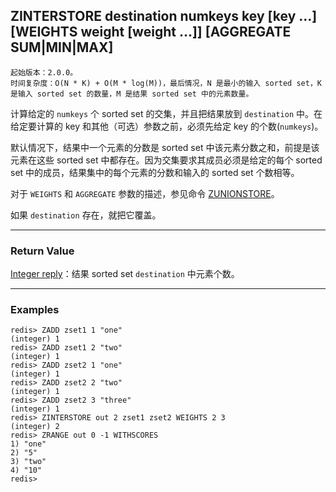 ## ZINTERSTORE destination numkeys key [key ...] [WEIGHTS weight [weight ...]] [AGGREGATE SUM|MIN|MAX]

    起始版本：2.0.0。
    时间复杂度：O(N * K) + O(M * log(M))，最后情况，N 是最小的输入 sorted set，K 是输入 sorted set 的数量，M 是结果 sorted set 中的元素数量。

计算给定的 `numkeys` 个 sorted set 的交集，并且把结果放到 `destination` 中。在给定要计算的 key 和其他（可选）参数之前，必须先给定 key 的个数(`numkeys`)。

默认情况下，结果中一个元素的分数是 sorted set 中该元素分数之和，前提是该元素在这些 sorted set 中都存在。因为交集要求其成员必须是给定的每个 sorted set 中的成员，结果集中的每个元素的分数和输入的 sorted set 个数相等。

对于 `WEIGHTS` 和 `AGGREGATE` 参数的描述，参见命令 [ZUNIONSTORE](zunionstore.md)。

如果 `destination` 存在，就把它覆盖。

---

### Return Value

[Integer reply](../topics/protocol.md#resp-integers)：结果 sorted set `destination` 中元素个数。

---

### Examples

```
redis> ZADD zset1 1 "one"
(integer) 1
redis> ZADD zset1 2 "two"
(integer) 1
redis> ZADD zset2 1 "one"
(integer) 1
redis> ZADD zset2 2 "two"
(integer) 1
redis> ZADD zset2 3 "three"
(integer) 1
redis> ZINTERSTORE out 2 zset1 zset2 WEIGHTS 2 3
(integer) 2
redis> ZRANGE out 0 -1 WITHSCORES
1) "one"
2) "5"
3) "two"
4) "10"
redis> 
```